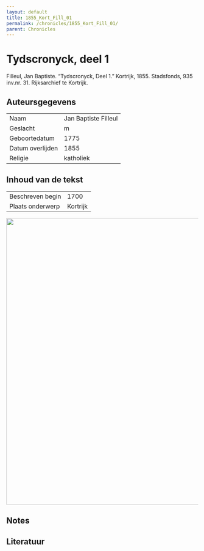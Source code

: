 ```yaml
---
layout: default
title: 1855_Kort_Fill_01
permalink: /chronicles/1855_Kort_Fill_01/
parent: Chronicles
--- 
```



# Tydscronyck, deel 1 

Filleul, Jan Baptiste. “Tydscronyck, Deel 1.” Kortrijk, 1855. Stadsfonds, 935 inv.nr. 31. Rijksarchief te Kortrijk. 

## Auteursgegevens 

| | | 
| --------------- | --------------- | 
| Naam | Jan Baptiste Filleul | 
| Geslacht | m | 
| Geboortedatum | 1775 | 
| Datum overlijden | 1855 | 
| Religie | katholiek | 

## Inhoud van de tekst 

| | | 
| --------------- | --------------- | 
| Beschreven begin | 1700 | 
| Plaats onderwerp | Kortrijk | 

[<img src="..\..\barplots_chronicles\1855_Kort_Fill_01.jpg" width="750"/>](..\..\barplots_chronicles\1855_Kort_Fill_01.jpg) 

## Notes 

## Literatuur 

